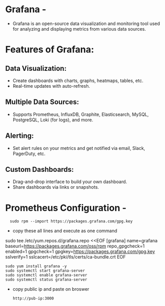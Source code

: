 # Grafana -
- Grafana is an open-source data visualization and monitoring tool used for analyzing and displaying metrics from various data sources.

# Features of Grafana:
## Data Visualization:
- Create dashboards with charts, graphs, heatmaps, tables, etc.
- Real-time updates with auto-refresh.

## Multiple Data Sources:
- Supports Prometheus, InfluxDB, Graphite, Elasticsearch, MySQL, PostgreSQL, Loki (for logs), and more.

## Alerting:
- Set alert rules on your metrics and get notified via email, Slack, PagerDuty, etc.

## Custom Dashboards:
- Drag-and-drop interface to build your own dashboard.
- Share dashboards via links or snapshots.

# Prometheus Configuration -

      sudo rpm --import https://packages.grafana.com/gpg.key
      
- copy these all lines and execute as one command

sudo tee /etc/yum.repos.d/grafana.repo <<EOF
[grafana]
name=grafana
baseurl=https://packages.grafana.com/oss/rpm
repo_gpgcheck=1
enabled=1
gpgcheck=1
gpgkey=https://packages.grafana.com/gpg.key
sslverify=1
sslcacert=/etc/pki/tls/certs/ca-bundle.crt
EOF


    sudo yum install grafana -y
    sudo systemctl start grafana-server
    sudo systemctl enable grafana-server
    sudo systemctl status grafana-server


- copy public ip and paste on broswer

      http://pub-ip:3000






